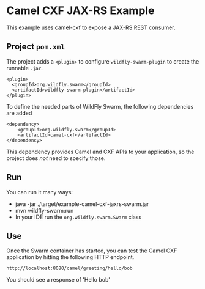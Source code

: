 # Camel CXF JAX-RS Example

This example uses camel-cxf to expose a JAX-RS REST consumer.

## Project `pom.xml`

The project adds a `<plugin>` to configure `wildfly-swarm-plugin` to
create the runnable `.jar`.

    <plugin>
      <groupId>org.wildfly.swarm</groupId>
      <artifactId>wildfly-swarm-plugin</artifactId>
    </plugin>

To define the needed parts of WildFly Swarm, the following dependencies are added

    <dependency>
        <groupId>org.wildfly.swarm</groupId>
        <artifactId>camel-cxf</artifactId>
    </dependency>

This dependency provides Camel and CXF APIs to your application, so the
project does *not* need to specify those.

## Run

You can run it many ways:

* java -jar ./target/example-camel-cxf-jaxrs-swarm.jar
* mvn wildfly-swarm:run
* In your IDE run the `org.wildfly.swarm.Swarm` class

## Use

Once the Swarm container has started, you can test the Camel CXF application by hitting the following HTTP endpoint.

    http://localhost:8080/camel/greeting/hello/bob

You should see a response of 'Hello bob'
